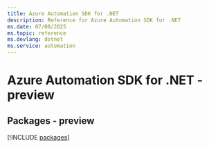 ```yaml
---
title: Azure Automation SDK for .NET
description: Reference for Azure Automation SDK for .NET
ms.date: 07/08/2025
ms.topic: reference
ms.devlang: dotnet
ms.service: automation
---
```

# Azure Automation SDK for .NET - preview
## Packages - preview
[!INCLUDE [packages](automation-index.md)]